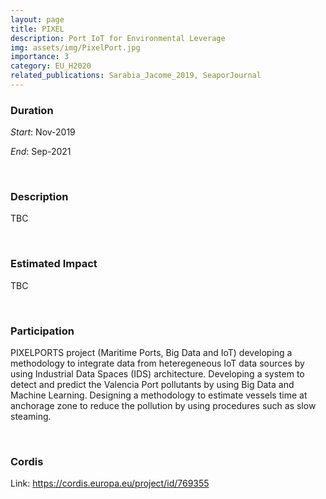 ```yaml
---
layout: page
title: PIXEL 
description: Port IoT for Environmental Leverage
img: assets/img/PixelPort.jpg
importance: 3
category: EU_H2020
related_publications: Sarabia_Jacome_2019, SeaporJournal
---
```


### Duration

*Start*: Nov-2019


*End*: Sep-2021 

&nbsp;

### Description
TBC



&nbsp;


### Estimated Impact
TBC


&nbsp;

### Participation
PIXELPORTS project (Maritime Ports, Big Data and IoT) developing a methodology to integrate data from heteregeneous IoT data sources by using Industrial Data Spaces (IDS) architecture. Developing a system to detect and predict the Valencia Port pollutants by using Big Data and Machine Learning. Designing a methodology to estimate vessels time at anchorage zone to reduce the pollution by using procedures such as slow steaming. 



&nbsp;

### Cordis
Link: https://cordis.europa.eu/project/id/769355

&nbsp;

